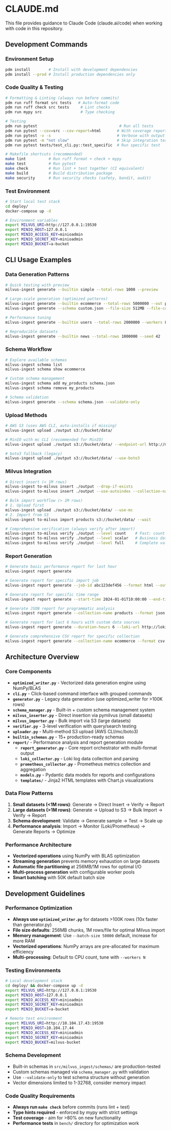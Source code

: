 # CLAUDE.md

This file provides guidance to Claude Code (claude.ai/code) when working with code in this repository.

## Development Commands

### Environment Setup
```bash
pdm install        # Install with development dependencies
pdm install --prod # Install production dependencies only
```

### Code Quality & Testing
```bash
# Formatting & Linting (always run before commits)
pdm run ruff format src tests   # Auto-format code
pdm run ruff check src tests     # Lint checks
pdm run mypy src                 # Type checking

# Testing
pdm run pytest                                    # Run all tests
pdm run pytest --cov=src --cov-report=html       # With coverage report
pdm run pytest -v -s                             # Verbose with output
pdm run pytest -m "not slow"                     # Skip integration tests
pdm run pytest tests/test_cli.py::test_specific  # Run specific test

# Makefile shortcuts (recommended)
make lint          # Run ruff format + check + mypy
make test          # Run pytest
make check         # Run lint + test together (CI equivalent)
make build         # Build distribution package
make security      # Run security checks (safety, bandit, audit)
```

### Test Environment
```bash
# Start local test stack
cd deploy/
docker-compose up -d

# Environment variables
export MILVUS_URI=http://127.0.0.1:19530
export MINIO_HOST=127.0.0.1
export MINIO_ACCESS_KEY=minioadmin
export MINIO_SECRET_KEY=minioadmin
export MINIO_BUCKET=a-bucket
```

## CLI Usage Examples

### Data Generation Patterns
```bash
# Quick testing with preview
milvus-ingest generate --builtin simple --total-rows 1000 --preview

# Large-scale generation (optimized patterns)
milvus-ingest generate --builtin ecommerce --total-rows 5000000 --out products/
milvus-ingest generate --schema custom.json --file-size 512MB --file-count 10

# Performance tuning
milvus-ingest generate --builtin users --total-rows 2000000 --workers 8 --batch-size 100000

# Reproducible datasets
milvus-ingest generate --builtin news --total-rows 1000000 --seed 42
```

### Schema Workflow
```bash
# Explore available schemas
milvus-ingest schema list
milvus-ingest schema show ecommerce

# Custom schema management
milvus-ingest schema add my_products schema.json
milvus-ingest schema remove my_products

# Schema validation
milvus-ingest generate --schema schema.json --validate-only
```

### Upload Methods
```bash
# AWS S3 (uses AWS CLI, auto-installs if missing)
milvus-ingest upload ./output s3://bucket/data/

# MinIO with mc CLI (recommended for MinIO)
milvus-ingest upload ./output s3://bucket/data/ --endpoint-url http://minio:9000 --use-mc

# boto3 fallback (legacy)
milvus-ingest upload ./output s3://bucket/data/ --use-boto3
```

### Milvus Integration
```bash
# Direct insert (< 1M rows)
milvus-ingest to-milvus insert ./output --drop-if-exists
milvus-ingest to-milvus insert ./output --use-autoindex --collection-name products

# Bulk import workflow (> 1M rows)
# 1. Upload first
milvus-ingest upload ./output s3://bucket/data/ --use-mc
# 2. Import from S3
milvus-ingest to-milvus import products s3://bucket/data/ --wait

# Comprehensive verification (always verify after import)
milvus-ingest to-milvus verify ./output --level count    # Fast: count + queries
milvus-ingest to-milvus verify ./output --level scalar   # Business data accuracy
milvus-ingest to-milvus verify ./output --level full     # Complete validation
```

### Report Generation
```bash
# Generate basic performance report for last hour
milvus-ingest report generate

# Generate report for specific import job
milvus-ingest report generate --job-id abc123def456 --format html --output job_analysis.html

# Generate report for specific time range
milvus-ingest report generate --start-time 2024-01-01T10:00:00 --end-time 2024-01-01T11:00:00

# Generate JSON report for programmatic analysis
milvus-ingest report generate --collection-name products --format json --output analysis.json

# Generate report for last 6 hours with custom data sources
milvus-ingest report generate --duration-hours 6 --loki-url http://loki:3100 --prometheus-url http://prometheus:9090

# Generate comprehensive CSV report for specific collection
milvus-ingest report generate --collection-name ecommerce --format csv --output import_summary.csv --duration-hours 12
```

## Architecture Overview

### Core Components
- **`optimized_writer.py`** - Vectorized data generation engine using NumPy/BLAS
- **`cli.py`** - Click-based command interface with grouped commands
- **`generator.py`** - Legacy data generation (use optimized_writer for >100K rows)
- **`schema_manager.py`** - Built-in + custom schema management system
- **`milvus_inserter.py`** - Direct insertion via pymilvus (small datasets)
- **`milvus_importer.py`** - Bulk import via S3 (large datasets)
- **`verifier.py`** - 3-level verification with query/search testing
- **`uploader.py`** - Multi-method S3 upload (AWS CLI/mc/boto3)
- **`builtin_schemas.py`** - 15+ production-ready schemas
- **`report/`** - Performance analysis and report generation module
  - **`report_generator.py`** - Core report orchestrator with multi-format output
  - **`loki_collector.py`** - Loki log data collection and parsing
  - **`prometheus_collector.py`** - Prometheus metrics collection and aggregation
  - **`models.py`** - Pydantic data models for reports and configurations
  - **`templates/`** - Jinja2 HTML templates with Chart.js visualizations

### Data Flow Patterns
1. **Small datasets (<1M rows)**: Generate → Direct Insert → Verify → Report
2. **Large datasets (>1M rows)**: Generate → Upload to S3 → Bulk Import → Verify → Report
3. **Schema development**: Validate → Generate sample → Test → Scale up
4. **Performance analysis**: Import → Monitor (Loki/Prometheus) → Generate Reports → Optimize

### Performance Architecture
- **Vectorized operations** using NumPy with BLAS optimization
- **Streaming generation** prevents memory exhaustion on large datasets
- **Automatic file partitioning** at 256MB/1M rows for optimal I/O
- **Multi-process generation** with configurable worker pools
- **Smart batching** with 50K default batch size

## Development Guidelines

### Performance Optimization
- **Always use `optimized_writer.py`** for datasets >100K rows (10x faster than generator.py)
- **File size defaults**: 256MB chunks, 1M rows/file for optimal Milvus import
- **Memory management**: Use `--batch-size 50000` default, increase for more RAM
- **Vectorized operations**: NumPy arrays are pre-allocated for maximum efficiency
- **Multi-processing**: Default to CPU count, tune with `--workers N`

### Testing Environments
```bash
# Local development stack
cd deploy/ && docker-compose up -d
export MILVUS_URI=http://127.0.0.1:19530
export MINIO_HOST=127.0.0.1
export MINIO_ACCESS_KEY=minioadmin
export MINIO_SECRET_KEY=minioadmin
export MINIO_BUCKET=a-bucket

# Remote test environment
export MILVUS_URI=http://10.104.17.43:19530
export MINIO_HOST=10.104.17.44
export MINIO_ACCESS_KEY=minioadmin
export MINIO_SECRET_KEY=minioadmin
export MINIO_BUCKET=milvus-bucket
```

### Schema Development
- Built-in schemas in `src/milvus_ingest/schemas/` are production-tested
- Custom schemas managed via `schema_manager.py` with validation
- Use `--validate-only` to test schema structure without generation
- Vector dimensions limited to 1-32768, consider memory impact

### Code Quality Requirements
- **Always run `make check`** before commits (runs lint + test)
- **Type hints required** - enforced by mypy with strict settings
- **Test coverage** - aim for >80% on new functionality
- **Performance tests** in `bench/` directory for optimization work